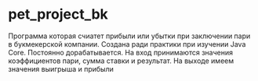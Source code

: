 # pet_project_bk
Программа которая счиатет прибыли или убытки при заключении пари в букмекерской компании. Создана ради практики при изучении Java Core. Постоянно дорабатывается.
На вход принимаются значения коэффициентов пари, сумма ставки и результат.
На выходе имеем значения выигрыша и прибыли
